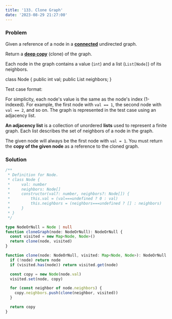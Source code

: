 ```yaml
---
title: '133. Clone Graph'
date: '2023-08-29 21:27:00'
---
```


### Problem

Given a reference of a node in a **[connected](<https://en.wikipedia.org/wiki/Connectivity_(graph_theory)#Connected_graph>)** undirected graph.

Return a [**deep copy**](https://en.wikipedia.org/wiki/Object_copying#Deep_copy) (clone) of the graph.

Each node in the graph contains a value (`int`) and a list (`List[Node]`) of its neighbors.

class Node {
public int val;
public List<Node> neighbors;
}

Test case format:

For simplicity, each node's value is the same as the node's index (1-indexed). For example, the first node with `val == 1`, the second node with `val == 2`, and so on. The graph is represented in the test case using an adjacency list.

**An adjacency list** is a collection of unordered **lists** used to represent a finite graph. Each list describes the set of neighbors of a node in the graph.

The given node will always be the first node with `val = 1`. You must return the **copy of the given node** as a reference to the cloned graph.

### Solution

```ts
/**
 * Definition for Node.
 * class Node {
 *     val: number
 *     neighbors: Node[]
 *     constructor(val?: number, neighbors?: Node[]) {
 *         this.val = (val===undefined ? 0 : val)
 *         this.neighbors = (neighbors===undefined ? [] : neighbors)
 *     }
 * }
 */

type NodeOrNull = Node | null
function cloneGraph(node: NodeOrNull): NodeOrNull {
  const visited = new Map<Node, Node>()
  return clone(node, visited)
}

function clone(node: NodeOrNull, visited: Map<Node, Node>): NodeOrNull {
  if (!node) return node
  if (visited.has(node)) return visited.get(node)

  const copy = new Node(node.val)
  visited.set(node, copy)

  for (const neighbor of node.neighbors) {
    copy.neighbors.push(clone(neighbor, visited))
  }

  return copy
}
```
